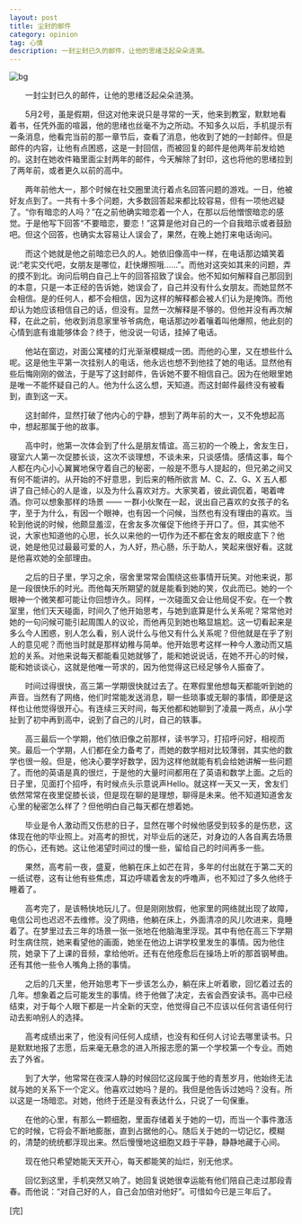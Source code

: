 ```yaml
---
layout: post
title: 尘封的邮件
category: opinion
tag: 心情
description: 一封尘封已久的邮件，让他的思绪泛起朵朵涟漪。
---
```


![bg](/images/bg/areyouok.png)

　　一封尘封已久的邮件，让他的思绪泛起朵朵涟漪。

　　5月2号，虽是假期，但这对他来说只是寻常的一天，他来到教室，默默地看着书，任凭外面的喧嚣，他的思绪也丝毫不为之所动。不知多久以后，手机提示有一条消息，他看完当前的那一章节后，查看了消息，他收到了她的一封邮件。但是邮件的内容，让他有点困惑，这是一封回信，而被回复的邮件是他两年前发给她的。这封在她收件箱里面尘封两年的邮件，今天解除了封印，这也将他的思绪拉到了两年前，或者更久以前的高中。

　　两年前他大一，那个时候在社交圈里流行着点名回答问题的游戏。一日，他被好友点到了。一共有十多个问题，大多数回答起来都比较容易，但有一项他迟疑了。“你有暗恋的人吗？”在之前他确实暗恋着一个人，在那以后他憎恨暗恋的感觉。于是他写下回答“不要暗恋，要恋！”这算是他对自己的一个自我暗示或者鼓励吧。但这个回答，也确实太容易让人误会了，果然，在晚上她打来电话询问。

　　而这个她就是他之前暗恋已久的人。她依旧像高中一样，在电话那边嬉笑着说:“老实交代吧，女朋友是哪位，赶快爆照哦……”。而他对这突如其来的问题，弄的摸不到北。询问后明白自己上午的回答招致了误会。他不知如何解释自己那回到的本意，只是一本正经的告诉她，她误会了，自己并没有什么女朋友。而她显然不会相信。是的任何人，都不会相信，因为这样的解释都会被人们认为是掩饰。而他却认为她应该相信自己的话，但没有。显然一次解释是不够的。但他并没有再次解释，在此之前，他收到消息家里爷爷病危，电话那边吵着嚷着叫他爆照，他此刻的心情到底有谁能够体会？终于，他没说一句话，挂掉了电话。

　　他站在窗边，对面公寓楼的灯光渐渐模糊成一团。而他的心里，又在想些什么呢。这是他生平第一次挂别人的电话，他永远也想不到他挂了她的电话。显然他有些后悔刚刚的做法，于是写了这封邮件，告诉她不要不相信自己。因为在他眼里她是唯一不能怀疑自己的人。他为什么这么想，天知道。而这封邮件最终没有被看到，直到这一天。

　　这封邮件，显然打破了他内心的宁静，想到了两年前的大一，又不免想起高中，想起那属于他的故事。

　　高中时，他第一次体会到了什么是朋友情谊。高三初的一个晚上，舍友生日，寝室六人第一次促膝长谈，这次不谈理想，不谈未来，只谈感情。感情这事，每个人都在内心小心翼翼地保守着自己的秘密，一般是不愿与人提起的，但兄弟之间又有何不能讲的。从开始的不好意思，到后来的畅所欲言 M、C、Z、G、X 五人都讲了自己倾心的人是谁，以及为什么喜欢对方。大家笑着，彼此调侃着，喝着啤酒。你可以想象那样的场景 —— 一群小伙聚在一起，说出自己喜欢的女孩子的名字，至于为什么，有因一个眼神，也有因一个问候，当然也有没有理由的喜欢。当轮到他说的时候，他颇显羞涩，在舍友多次催促下他终于开口了。但，其实他不说，大家也知道他的心思，长久以来他的一切作为还不都在舍友的眼皮底下？他说，她是他见过最最可爱的人，为人好，热心肠，乐于助人，笑起来很好看。这就是他喜欢她的全部理由。

　　之后的日子里，学习之余，宿舍里常常会围绕这些事情开玩笑。对他来说，那是一段很快乐的时光。而他每天所期望的就是能看到她的笑，仅此而已。她的一个眼神一个微笑都可能让你回想许久。同样，一次碰面又会让他局促不安。在一个教室里，他们天天碰面，时间久了他开始思考，与她到底算是什么关系呢？常常他对她的一句问候可能引起周围人的议论，而他再见到她也略显尴尬。这一切看起来是多么今人困惑，别人怎么看，别人说什么与他又有什么关系呢？但他就是在乎了别人的意见呢？而他当时就是那样幼稚与简单。他开始思考这样一种今人激动而又尴尬的关系。对他来说每天都能看见她就够了，能和她说说话，在她不开心的时候，能和她谈谈心，这就是他唯一苛求的，因为他觉得这已经足够令人振奋了。

　　时间过得很快，高三第一学期很快就过去了。在寒假里他想每天都能听到她的声音。当然有了网络，他们时常能发送消息，聊一些琐事或无聊的事情，即便是这样也让他觉得很开心。有连续三天时间，每天他都和她聊到了凌晨一两点，从小学扯到了初中再到高中，说到了自己的儿时，自己的轶事。

　　高三最后一个学期，他们依旧像之前那样，读书学习，打招呼问好，相视而笑。最后一个学期，人们都在全力备考了，而她的数学相对比较薄弱，其实他的数学也很一般。但是，他决心要学好数学，因为这样他就能有机会给她讲解一些问题了。而他的英语是真的很烂，于是他的大量时间都用在了英语和数学上面。之后的日子里，见面打个招呼，有时候点头示意说声Hello。就这样一天又一天，舍友们依然常常在夜里促膝长谈，但是现在聊的是理想，聊得是未来。他不知道知道舍友心里的秘密怎么样了？但他明白自己每天都在想着她。

　　毕业是令人激动而又伤悲的日子，显然在哪个时候他感受到较多的是伤悲，这体现在他的毕业照上。对高考的担忧，对毕业后的迷茫，对身边的人各自离去场景的伤心，还有她。这让他渴望时间过的慢一些，留给自己的时间再多一些。

　　果然，高考前一夜，盛夏，他躺在床上如芒在背，多年的付出就在于第二天的一纸试卷，这有让他有些焦虑，耳边呼啸着舍友的呼噜声，也不知过了多久他终于睡着了。

　　高考完了，是该畅快地玩儿了。但是刚刚放假，他家里的网络就出现了故障，电信公司也迟迟不去维修。没了网络，他躺在床上，外面清凉的风儿吹进来，竟睡着了。在梦里过去三年的场景一张一张地在他脑海里浮现。其中有他在高三下学期时生病住院，她来看望他的画面，她坐在他边上讲学校里发生的事情。因为他住院，她录下了上课的音频，拿给他听。还有在他痊愈后在操场上听的那首钢琴曲。还有其他一些令人嘴角上扬的事情。

　　之后的几天里，他开始思考下一步该怎么办，躺在床上听着歌，回忆着过去的几年。想象着之后可能发生的事情。终于他做了决定，去省会西安读书。高中已经结束，对于每个人眼下都是一片全新的天空，他觉得自己不应该以任何言语任何行动去影响别人的选择。

　　高考成绩出来了，他没有问任何人成绩，也没有和任何人讨论去哪里读书。只是默默地报了志愿，后来毫无悬念的进入所报志愿的第一个学校第一个专业。而她去了外省。

　　到了大学，他常常在夜深人静的时候回忆这段属于他的青葱岁月，他始终无法就与她的关系下一个定义。他喜欢过她吗？是的。我但是他告诉过她吗？没有。所以这是一场暗恋。对她，他终于还是没有表达什么，只说了一句保重。

　　在他的心里，有那么一颗细胞，里面存储着关于她的一切，而当一个事件激活它的时候，它将会不断地膨胀，直到占据他的心。随后关于她的一切记忆，模糊的，清楚的统统都浮现出来。然后慢慢地这细胞又趋于平静，静静地藏于心间。

　　现在他只希望她能天天开心，每天都能笑的灿烂，别无他求。

　　回忆到这里，手机突然又响了。她回复说她很幸运能有他们陪自己走过那段青春。而他说：“对自己好的人，自己会加倍对他好”。可惜如今已是三年后了。

[完]

